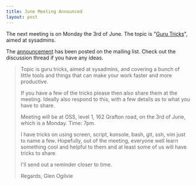 ```yaml
---
title: June Meeting Announced
layout: post
---
```


The next meeting is on Monday the 3rd of June. The topic is "<a href="/2013/06/03/guru-tricks.html">Guru Tricks</a>", aimed at sysadmins.

The <a href="https://groups.google.com/d/topic/aucklug/9Q8H1YV9Vng/discussion">announcement</a> has been posted on the mailing list. Check out the discussion thread if you have any ideas.

>Topic is guru tricks, aimed at sysadmins, and covering a bunch of little tools and things that can make your work faster and more productive.
>
>If you have a few of the tricks please then also share them at the meeting. Ideally also respond to this, with a few details as to what you have to share.
>
>Meeting will be at OSS,  level 1, 162 Grafton road, on the 3rd of June, which is a Monday.  Time: 7pm.
>
>I have tricks on using screen, script,  konsole,  bash,  git,  ssh, vim  just to name a few.   Hopefully,  out of the meeting,  everyone well learn something cool and helpful to them and at least some of us will have tricks to share.
>
>I'll send out a reminder closer to time.
>
>Regards,
>Glen Ogilvie 